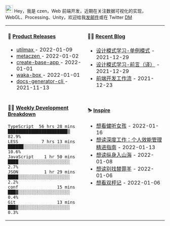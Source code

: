 
<img src="https://github.com/metaczen/metaczen/blob/master/octocat.gif" alt="hey" width="24"> Hey，我是 czen，Web 前端开发，近期在关注数据可视化的实现，WebGL、Processing、Unity，欢迎给我[发邮件](mailto:pealstyle@gmail.com)或在 Twitter [DM](https://twitter.com/ac_czen)

<table width="800px">
<tr>
<td valign="top" width="50%">

#### 🌾 <a href="https://github.com/metaczen/metaczen/blob/master/releases.md" target="_blank">Product Releases</a>

<!-- recent_releases starts -->
* <a href='https://github.com/metaczen/utilmax/releases/tag/v1.0.9' target='_blank'>utilmax </a> - 2022-01-09
* <a href='https://github.com/metaczen/metaczen/releases/tag/v0.0.1' target='_blank'>metaczen </a> - 2022-01-02
* <a href='https://github.com/metaczen/create-base-app/releases/tag/v0.0.4' target='_blank'>create-base-app </a> - 2022-01-01
* <a href='https://github.com/metaczen/waka-box/releases/tag/v3.0.1' target='_blank'>waka-box </a> - 2022-01-01
* <a href='https://github.com/metaczen/docs-generator-cli/releases/tag/v0.1.0' target='_blank'>docs-generator-cli </a> - 2021-11-13
<!-- recent_releases ends -->

</td>
<td valign="top" width="50%">

#### 🧗‍♂️ <a href="https://github.com/metaczen/blog/issues" target="_blank">Recent Blog</a>

<!-- blog starts -->
* <a href='https://www.github.com/metaczen/blog/issues/3' target='_blank'>设计模式学习-单例模式</a> - 2021-12-29
* <a href='https://www.github.com/metaczen/blog/issues/2' target='_blank'>设计模式学习-前言（译）</a> - 2021-12-29
* <a href='https://www.github.com/metaczen/blog/issues/1' target='_blank'>前端开发工作流</a> - 2021-12-23
<!-- blog ends -->

</td>
</tr>
<tr>
<td valign="top" width="50%">

#### 🤹‍♀️ <a href="https://gist.github.com/metaczen/0c39a3e7b4a372c6cff4a8714271308c" target="_blank">Weekly Development Breakdown</a>

<!-- code_time starts -->

```text
TypeScript  56 hrs 28 mins  ███████████████████████▒  82.9%
LESS         7 hrs 13 mins  ██████░░░░░░░░░░░░░░░░░░  10.6%
JavaScript    1 hr 50 mins  ████░░░░░░░░░░░░░░░░░░░░   2.7%
JSON          1 hr 29 mins  ████░░░░░░░░░░░░░░░░░░░░   2.2%
conf               15 mins  ███▓░░░░░░░░░░░░░░░░░░░░   0.4%
Git                13 mins  ███▓░░░░░░░░░░░░░░░░░░░░   0.3%
```

<!-- code_time ends -->

</td>
<td valign="top" width="50%">

#### ⛷️ <a href="https://www.douban.com/people/yushangyuzui/" target="_blank">Inspire</a>

<!-- douban starts -->
* <a href='http://movie.douban.com/subject/35048413/' target='_blank'>想看健听女孩</a> - 2022-01-16
* <a href='https://book.douban.com/subject/35070618/' target='_blank'>想读深度工作：个人效能管理精进指南</a> - 2022-01-13
* <a href='https://book.douban.com/subject/35028954/' target='_blank'>想读纵身入山海</a> - 2022-01-08
* <a href='https://book.douban.com/subject/30364340/' target='_blank'>想读别找替罪羊</a> - 2022-01-06
* <a href='https://www.douban.com/location/drama/35520219/' target='_blank'>想看双枰记</a> - 2022-01-06
<!-- douban ends -->

</td>
  </tr>
  </table>
